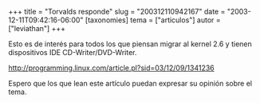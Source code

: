 +++
title = "Torvalds responde"
slug = "200312110942167"
date = "2003-12-11T09:42:16-06:00"
[taxonomies]
tema = ["articulos"]
autor = ["leviathan"]
+++

Esto es de interés para todos los que piensan migrar al kernel 2.6 y
tienen dispositivos IDE CD-Writer/DVD-Writer.

http://programming.linux.com/article.pl?sid=03/12/09/1341236

Espero que los que lean este artículo puedan expresar su opinión sobre
el tema.

